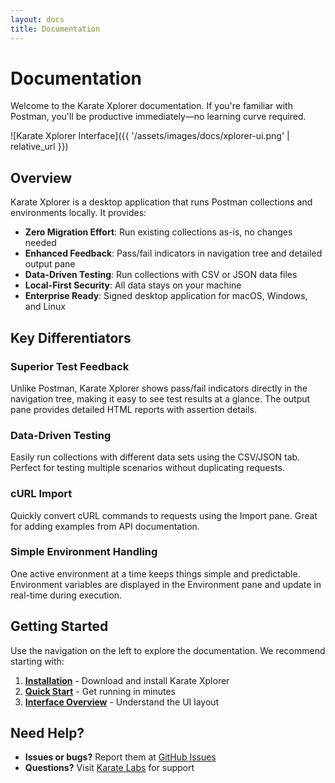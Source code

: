 ```yaml
---
layout: docs
title: Documentation
---
```


# Documentation

Welcome to the Karate Xplorer documentation. If you're familiar with Postman, you'll be productive immediately—no learning curve required.

![Karate Xplorer Interface]({{ '/assets/images/docs/xplorer-ui.png' | relative_url }})

## Overview

Karate Xplorer is a desktop application that runs Postman collections and environments locally. It provides:

- **Zero Migration Effort**: Run existing collections as-is, no changes needed
- **Enhanced Feedback**: Pass/fail indicators in navigation tree and detailed output pane
- **Data-Driven Testing**: Run collections with CSV or JSON data files
- **Local-First Security**: All data stays on your machine
- **Enterprise Ready**: Signed desktop application for macOS, Windows, and Linux

## Key Differentiators

### Superior Test Feedback
Unlike Postman, Karate Xplorer shows pass/fail indicators directly in the navigation tree, making it easy to see test results at a glance. The output pane provides detailed HTML reports with assertion details.

### Data-Driven Testing
Easily run collections with different data sets using the CSV/JSON tab. Perfect for testing multiple scenarios without duplicating requests.

### cURL Import
Quickly convert cURL commands to requests using the Import pane. Great for adding examples from API documentation.

### Simple Environment Handling
One active environment at a time keeps things simple and predictable. Environment variables are displayed in the Environment pane and update in real-time during execution.

## Getting Started

Use the navigation on the left to explore the documentation. We recommend starting with:

1. **[Installation](installation/)** - Download and install Karate Xplorer
2. **[Quick Start](quick-start/)** - Get running in minutes
3. **[Interface Overview](interface/)** - Understand the UI layout

## Need Help?

- **Issues or bugs?** Report them at [GitHub Issues](https://github.com/karatelabs/xplorer/issues)
- **Questions?** Visit [Karate Labs](https://www.karatelabs.io) for support
